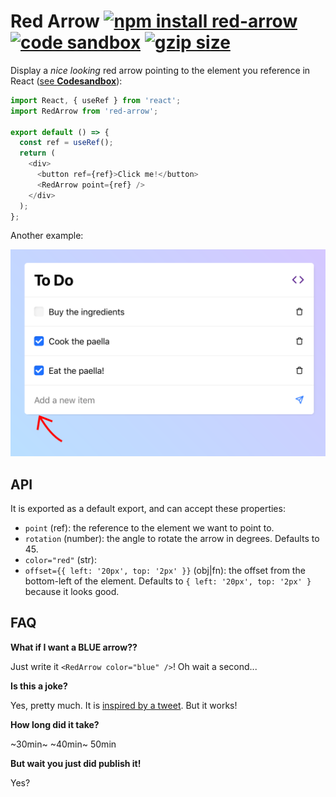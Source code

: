 # Red Arrow [![npm install red-arrow](https://img.shields.io/badge/npm%20install-red--arrow-blue.svg)](https://www.npmjs.com/package/red-arrow) [![code sandbox](https://img.shields.io/badge/%20DEMO%20%20-blue.svg)](https://codesandbox.io/s/brave-robinson-gmpz8) [![gzip size](https://img.badgesize.io/franciscop/red-arrow/master/index.min.js.svg?compression=gzip)](https://github.com/franciscop/red-arrow/blob/master/index.min.js)

Display a *nice looking* red arrow pointing to the element you reference in React ([see **Codesandbox**](https://codesandbox.io/s/brave-robinson-gmpz8)):

```js
import React, { useRef } from 'react';
import RedArrow from 'red-arrow';

export default () => {
  const ref = useRef();
  return (
    <div>
      <button ref={ref}>Click me!</button>
      <RedArrow point={ref} />
    </div>
  );
};
```

Another example:

![the red arrow](./docs/example.png)

## API

It is exported as a default export, and can accept these properties:

- `point` (ref): the reference to the element we want to point to.
- `rotation` (number): the angle to rotate the arrow in degrees. Defaults to 45.
- `color="red"` (str):
- `offset={{ left: '20px', top: '2px' }}` (obj|fn): the offset from the bottom-left of the element. Defaults to `{ left: '20px', top: '2px' }` because it looks good.


## FAQ

**What if I want a BLUE arrow??**

Just write it `<RedArrow color="blue" />`! Oh wait a second...

**Is this a joke?**

Yes, pretty much. It is [inspired by a tweet](https://twitter.com/freezydorito/status/1225110867995451394). But it works!

**How long did it take?**

~30min~ ~40min~ 50min

**But wait you just did publish it!**

Yes?
